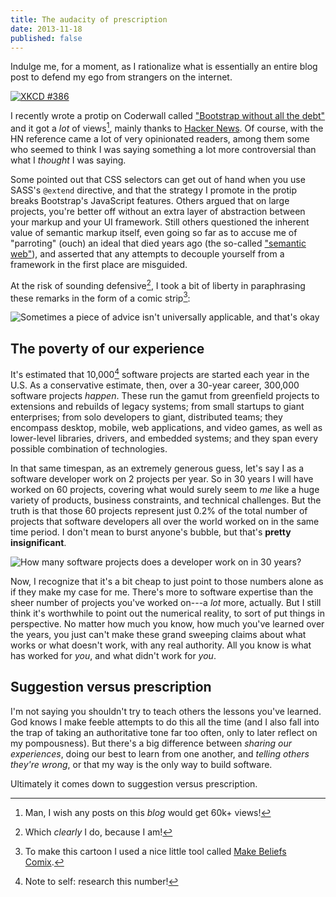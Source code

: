 ```yaml
---
title: The audacity of prescription
date: 2013-11-18
published: false
---
```


Indulge me, for a moment, as I rationalize what is essentially an entire blog post to defend my ego from strangers on the internet.

[![XKCD #386](http://imgs.xkcd.com/comics/duty_calls.png)](http://xkcd.com/386/)

I recently wrote a protip on Coderwall called ["Bootstrap without all the debt"](https://coderwall.com/p/wixovg) and it got a *lot* of views[^lot-of-views], mainly thanks to [Hacker News](https://news.ycombinator.com/item?id=6740324). Of course, with the HN reference came a lot of very opinionated readers, among them some who seemed to think I was saying something a lot more controversial than what I *thought* I was saying.

Some pointed out that CSS selectors can get out of hand when you use SASS's `@extend` directive, and that the strategy I promote in the protip breaks Bootstrap's JavaScript features. Others argued that on large projects, you're better off without an extra layer of abstraction between your markup and your UI framework. Still others questioned the inherent value of semantic markup itself, even going so far as to accuse me of "parroting" (ouch) an ideal that died years ago (the so-called ["semantic web"](http://en.wikipedia.org/wiki/Semantic_Web)), and asserted that any attempts to decouple yourself from a framework in the first place are misguided.

At the risk of sounding defensive[^sounding-defensive], I took a bit of liberty in paraphrasing these remarks in the form of a comic strip[^comic-strip]:

![Sometimes a piece of advice isn't universally applicable, and that's okay](/images/bicycle.png)

The poverty of our experience
-----------------------------

It's estimated that 10,000[^ten-thousand] software projects are started each year in the U.S. As a conservative estimate, then, over a 30-year career, 300,000 software projects *happen*. These run the gamut from greenfield projects to extensions and rebuilds of legacy systems; from small startups to giant enterprises; from solo developers to giant, distributed teams; they encompass desktop, mobile, web applications, and video games, as well as lower-level libraries, drivers, and embedded systems; and they span every possible combination of technologies.

In that same timespan, as an extremely generous guess, let's say I as a software developer work on 2 projects per year. So in 30 years I will have worked on 60 projects, covering what would surely seem to *me* like a huge variety of products, business constraints, and technical challenges. But the truth is that those 60 projects represent just 0.2% of the total number of projects that software developers all over the world worked on in the same time period. I don't mean to burst anyone's bubble, but that's **pretty insignificant**.

![How many software projects does a developer work on in 30 years?](/images/software-projects.png)

Now, I recognize that it's a bit cheap to just point to those numbers alone as if they make my case for me. There's more to software expertise than the sheer number of projects you've worked on---a *lot* more, actually. But I still think it's worthwhile to point out the numerical reality, to sort of put things in perspective. No matter how much you know, how much you've learned over the years, you just can't make these grand sweeping claims about what works or what doesn't work, with any real authority. All you know is what has worked for *you*, and what didn't work for *you*.

Suggestion versus prescription
------------------------------

I'm not saying you shouldn't try to teach others the lessons you've learned. God knows I make feeble attempts to do this all the time (and I also fall into the trap of taking an authoritative tone far too often, only to later reflect on my pompousness). But there's a big difference between *sharing our experiences*, doing our best to learn from one another, and *telling others they're wrong*, or that my way is the only way to build software.

Ultimately it comes down to suggestion versus prescription.

[^lot-of-views]: Man, I wish any posts on this *blog* would get 60k+ views!

[^if-i-may]: And *clearly* I may, since this is my blog!

[^sounding-defensive]: Which *clearly* I do, because I am!

[^comic-strip]: To make this cartoon I used a nice little tool called [Make Beliefs Comix](http://www.makebeliefscomix.com/).

[^ten-thousand]: Note to self: research this number!
